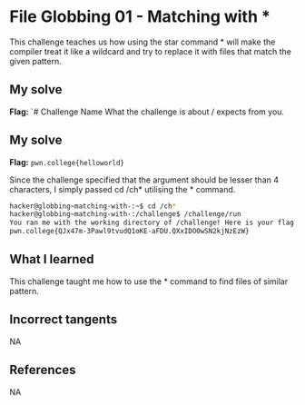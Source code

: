 # File Globbing 01 - Matching with *
This challenge teaches us how using the star command * will make the compiler treat it like a wildcard and try to replace it with files that match the given pattern.

## My solve
**Flag:** `# Challenge Name
What the challenge is about / expects from you.

## My solve
**Flag:** `pwn.college{helloworld}`

Since the challenge specified that the argument should be lesser than 4 characters, I simply passed cd /ch* utilising the * command.

```bash
hacker@globbing~matching-with-:~$ cd /ch*
hacker@globbing~matching-with-:/challenge$ /challenge/run
You ran me with the working directory of /challenge! Here is your flag:
pwn.college{QJx47m-3Pawl9tvudQ1oKE-aFDU.QXxIDO0wSN2kjNzEzW}
```

## What I learned 
This challenge taught me how to use the * command to find files of similar pattern.

## Incorrect tangents 
NA

## References 
NA

